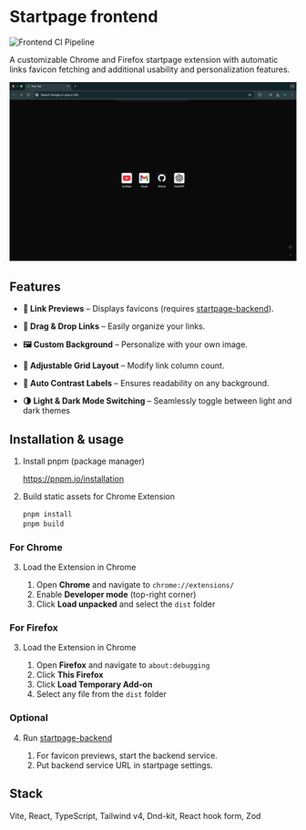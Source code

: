 # Startpage frontend

![Frontend CI Pipeline](https://github.com/sarkiisov/startpage-frontend/actions/workflows/ci.yml/badge.svg?branch=main)

A customizable Chrome and Firefox startpage extension with automatic links favicon fetching and additional usability and personalization features.

![startpage-preview](./docs/preview.png)

## Features

- **🔗 Link Previews** – Displays favicons (requires [startpage-backend](https://github.com/sarkiisov/startpage-backend)).

- **📌 Drag & Drop Links** – Easily organize your links.

- **🖼️ Custom Background** – Personalize with your own image.

- **📐 Adjustable Grid Layout** – Modify link column count.

- **🎨 Auto Contrast Labels** – Ensures readability on any background.

- **🌗 Light & Dark Mode Switching** – Seamlessly toggle between light and dark themes

## Installation & usage

1. Install pnpm (package manager)

   https://pnpm.io/installation

2. Build static assets for Chrome Extension

   ```sh
   pnpm install
   pnpm build
   ```

### For Chrome

3. Load the Extension in Chrome

   1. Open **Chrome** and navigate to `chrome://extensions/`
   2. Enable **Developer mode** (top-right corner)
   3. Click **Load unpacked** and select the `dist` folder

### For Firefox

3. Load the Extension in Chrome

   1. Open **Firefox** and navigate to `about:debugging`
   2. Click **This Firefox**
   3. Click **Load Temporary Add-on**
   4. Select any file from the `dist` folder

### Optional

4.  Run [startpage-backend](https://github.com/sarkiisov/startpage-backend)

    1.  For favicon previews, start the backend service.
    2.  Put backend service URL in startpage settings.

## Stack

Vite, React, TypeScript, Tailwind v4, Dnd-kit, React hook form, Zod
